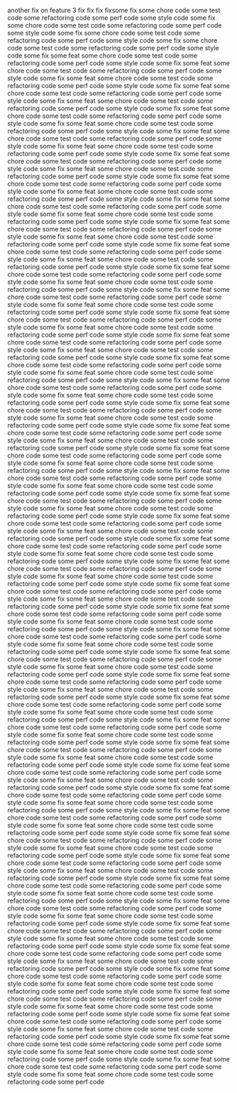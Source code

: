 another fix on feature 3
fix
fix
fix
fixsome fix
some chore code
some test code
some refactoring code
some perf code
some style code
some fix
some chore code
some test code
some refactoring code
some perf code
some style code
some fix
some chore code
some test code
some refactoring code
some perf code
some style code
some fix
some chore code
some test code
some refactoring code
some perf code
some style code
some fix
some feat
some chore code
some test code
some refactoring code
some perf code
some style code
some fix
some feat
some chore code
some test code
some refactoring code
some perf code
some style code
some fix
some feat
some chore code
some test code
some refactoring code
some perf code
some style code
some fix
some feat
some chore code
some test code
some refactoring code
some perf code
some style code
some fix
some feat
some chore code
some test code
some refactoring code
some perf code
some style code
some fix
some feat
some chore code
some test code
some refactoring code
some perf code
some style code
some fix
some feat
some chore code
some test code
some refactoring code
some perf code
some style code
some fix
some feat
some chore code
some test code
some refactoring code
some perf code
some style code
some fix
some feat
some chore code
some test code
some refactoring code
some perf code
some style code
some fix
some feat
some chore code
some test code
some refactoring code
some perf code
some style code
some fix
some feat
some chore code
some test code
some refactoring code
some perf code
some style code
some fix
some feat
some chore code
some test code
some refactoring code
some perf code
some style code
some fix
some feat
some chore code
some test code
some refactoring code
some perf code
some style code
some fix
some feat
some chore code
some test code
some refactoring code
some perf code
some style code
some fix
some feat
some chore code
some test code
some refactoring code
some perf code
some style code
some fix
some feat
some chore code
some test code
some refactoring code
some perf code
some style code
some fix
some feat
some chore code
some test code
some refactoring code
some perf code
some style code
some fix
some feat
some chore code
some test code
some refactoring code
some perf code
some style code
some fix
some feat
some chore code
some test code
some refactoring code
some perf code
some style code
some fix
some feat
some chore code
some test code
some refactoring code
some perf code
some style code
some fix
some feat
some chore code
some test code
some refactoring code
some perf code
some style code
some fix
some feat
some chore code
some test code
some refactoring code
some perf code
some style code
some fix
some feat
some chore code
some test code
some refactoring code
some perf code
some style code
some fix
some feat
some chore code
some test code
some refactoring code
some perf code
some style code
some fix
some feat
some chore code
some test code
some refactoring code
some perf code
some style code
some fix
some feat
some chore code
some test code
some refactoring code
some perf code
some style code
some fix
some feat
some chore code
some test code
some refactoring code
some perf code
some style code
some fix
some feat
some chore code
some test code
some refactoring code
some perf code
some style code
some fix
some feat
some chore code
some test code
some refactoring code
some perf code
some style code
some fix
some feat
some chore code
some test code
some refactoring code
some perf code
some style code
some fix
some feat
some chore code
some test code
some refactoring code
some perf code
some style code
some fix
some feat
some chore code
some test code
some refactoring code
some perf code
some style code
some fix
some feat
some chore code
some test code
some refactoring code
some perf code
some style code
some fix
some feat
some chore code
some test code
some refactoring code
some perf code
some style code
some fix
some feat
some chore code
some test code
some refactoring code
some perf code
some style code
some fix
some feat
some chore code
some test code
some refactoring code
some perf code
some style code
some fix
some feat
some chore code
some test code
some refactoring code
some perf code
some style code
some fix
some feat
some chore code
some test code
some refactoring code
some perf code
some style code
some fix
some feat
some chore code
some test code
some refactoring code
some perf code
some style code
some fix
some feat
some chore code
some test code
some refactoring code
some perf code
some style code
some fix
some feat
some chore code
some test code
some refactoring code
some perf code
some style code
some fix
some feat
some chore code
some test code
some refactoring code
some perf code
some style code
some fix
some feat
some chore code
some test code
some refactoring code
some perf code
some style code
some fix
some feat
some chore code
some test code
some refactoring code
some perf code
some style code
some fix
some feat
some chore code
some test code
some refactoring code
some perf code
some style code
some fix
some feat
some chore code
some test code
some refactoring code
some perf code
some style code
some fix
some feat
some chore code
some test code
some refactoring code
some perf code
some style code
some fix
some feat
some chore code
some test code
some refactoring code
some perf code
some style code
some fix
some feat
some chore code
some test code
some refactoring code
some perf code
some style code
some fix
some feat
some chore code
some test code
some refactoring code
some perf code
some style code
some fix
some feat
some chore code
some test code
some refactoring code
some perf code
some style code
some fix
some feat
some chore code
some test code
some refactoring code
some perf code
some style code
some fix
some feat
some chore code
some test code
some refactoring code
some perf code
some style code
some fix
some feat
some chore code
some test code
some refactoring code
some perf code
some style code
some fix
some feat
some chore code
some test code
some refactoring code
some perf code
some style code
some fix
some feat
some chore code
some test code
some refactoring code
some perf code
some style code
some fix
some feat
some chore code
some test code
some refactoring code
some perf code
some style code
some fix
some feat
some chore code
some test code
some refactoring code
some perf code
some style code
some fix
some feat
some chore code
some test code
some refactoring code
some perf code
some style code
some fix
some feat
some chore code
some test code
some refactoring code
some perf code
some style code
some fix
some feat
some chore code
some test code
some refactoring code
some perf code
some style code
some fix
some feat
some chore code
some test code
some refactoring code
some perf code
some style code
some fix
some feat
some chore code
some test code
some refactoring code
some perf code
some style code
some fix
some feat
some chore code
some test code
some refactoring code
some perf code
some style code
some fix
some feat
some chore code
some test code
some refactoring code
some perf code
some style code
some fix
some feat
some chore code
some test code
some refactoring code
some perf code
some style code
some fix
some feat
some chore code
some test code
some refactoring code
some perf code
some style code
some fix
some feat
some chore code
some test code
some refactoring code
some perf code
some style code
some fix
some feat
some chore code
some test code
some refactoring code
some perf code
some style code
some fix
some feat
some chore code
some test code
some refactoring code
some perf code
some style code
some fix
some feat
some chore code
some test code
some refactoring code
some perf code
some style code
some fix
some feat
some chore code
some test code
some refactoring code
some perf code
some style code
some fix
some feat
some chore code
some test code
some refactoring code
some perf code
some style code
some fix
some feat
some chore code
some test code
some refactoring code
some perf code
some style code
some fix
some feat
some chore code
some test code
some refactoring code
some perf code
some style code
some fix
some feat
some chore code
some test code
some refactoring code
some perf code
some style code
some fix
some feat
some chore code
some test code
some refactoring code
some perf code
some style code
some fix
some feat
some chore code
some test code
some refactoring code
some perf code
some style code
some fix
some feat
some chore code
some test code
some refactoring code
some perf code
some style code
some fix
some feat
some chore code
some test code
some refactoring code
some perf code
some style code
some fix
some feat
some chore code
some test code
some refactoring code
some perf code
some style code
some fix
some feat
some chore code
some test code
some refactoring code
some perf code
some style code
some fix
some feat
some chore code
some test code
some refactoring code
some perf code
some style code
some fix
some feat
some chore code
some test code
some refactoring code
some perf code
some style code
some fix
some feat
some chore code
some test code
some refactoring code
some perf code
some style code
some fix
some feat
some chore code
some test code
some refactoring code
some perf code
some style code
some fix
some feat
some chore code
some test code
some refactoring code
some perf code
some style code
some fix
some feat
some chore code
some test code
some refactoring code
some perf code
some style code
some fix
some feat
some chore code
some test code
some refactoring code
some perf code
some style code
some fix
some feat
some chore code
some test code
some refactoring code
some perf code
some style code
some fix
some feat
some chore code
some test code
some refactoring code
some perf code
